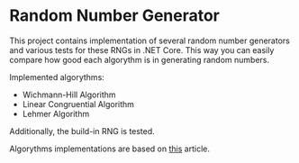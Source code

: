 # Random Number Generator
This project contains implementation of several random number generators and various tests for these RNGs in .NET Core. This way you can easily compare how good each algorythm is in generating random numbers.

Implemented algorythms:
* Wichmann-Hill Algorithm
* Linear Congruential Algorithm
* Lehmer Algorithm

Additionally, the build-in RNG is tested.

Algorythms implementations are based on [this](https://msdn.microsoft.com/en-us/magazine/mt767700.aspx) article.